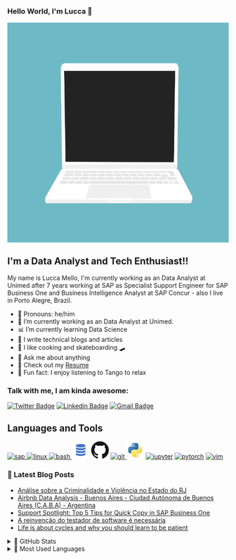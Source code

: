 <!--
**LuccaMello7/luccamello7** is a ✨ _special_ ✨ repository because its `README.md` (this file) appears on your GitHub profile.-->

### Hello World, I'm Lucca 👋

<p align="center">
  <img align="center" alt="GIF" src="https://github.com/LuccaMello7/luccamello7/blob/main/code.gif?raw=true" width="800" height="500" />
</p>

## I'm a Data Analyst and Tech Enthusiast!!

My name is Lucca Mello, I'm currently working as an Data Analyst at Unimed after 7 years working at SAP as Specialist Support Engineer for SAP Business One and Business Intelligence Analyst at SAP Concur -  also I live in Porto Alegre, Brazil.

- 🧙 Pronouns: he/him
- 🔭 I’m currently working as an Data Analyst at Unimed.
- 📊 I’m currently learning Data Science
- 📃 I write technical blogs and articles
- 🥓 I like cooking and skateboarding 🛹
- 💬 Ask me about anything
- 📙 Check out my [Resume](https://github.com/LuccaMello7/luccamello7/blob/main/Lucca%20Mello.pdf)
- 🎵 Fun fact: I enjoy listening to Tango to relax

### Talk with me, I am kinda awesome:
[![Twitter Badge](https://img.shields.io/badge/-@lcmello77-00acee?style=flat-square&labelColor=00acee&logo=twitter&logoColor=white&link=https://twitter.com/lcmello77)](https://twitter.com/lcmello77) 
[![Linkedin Badge](https://img.shields.io/badge/-Lucca%20Mello-2867b2?style=flat-square&logo=Linkedin&logoColor=white&link=https://www.linkedin.com/in/luccamello7/)](https://www.linkedin.com/in/luccamello7/)
[![Gmail Badge](https://img.shields.io/badge/-luccamello7@gmail.com-bb001b?style=flat-square&logo=Gmail&logoColor=white&link=mailto:luccamello7gmail.com)](mailto:luccamello7@gmail.com)


<h2 align="left">Languages and Tools</h2>

<p align="left"> 
<a href="https://www.sap.com/" target="_blank"> <img src="https://www.vectorlogo.zone/logos/sap/sap-icon.svg" alt="sap" width="40" height="40"/> </a> 
<a href="https://www.linux.org/" target="_blank"> <img src="https://www.vectorlogo.zone/logos/linux/linux-icon.svg" alt="linux" width="40" height="40"/> </a> 
<a href="https://www.gnu.org/software/bash/" target="_blank"> <img src="https://www.vectorlogo.zone/logos/gnu_bash/gnu_bash-icon.svg" alt="bash" width="40" height="40"/> </a>
<a href="https://www.microsoft.com/pt-br/sql-server/" target="_blank"> <img src="https://raw.githubusercontent.com/github/explore/80688e429a7d4ef2fca1e82350fe8e3517d3494d/topics/sql/sql.png" alt="sql" width="40" height="40"/></a>
<a href="https://www.github.com/" target="_blank"> <img src="https://raw.githubusercontent.com/github/explore/78df643247d429f6cc873026c0622819ad797942/topics/github/github.png" alt="github" width="40" height="40"/></a>
<a href="https://git-scm.com/" target="_blank"> <img src="https://www.vectorlogo.zone/logos/git-scm/git-scm-icon.svg" alt="git" width="40" height="40"/> </a> 
<a href="https://www.python.org" target="_blank"> <img src="https://raw.githubusercontent.com/devicons/devicon/master/icons/python/python-original.svg" alt="python" width="40" height="40"/></a>
<a href="https://jupyter.org/" target="_blank"> <img src="https://www.vectorlogo.zone/logos/jupyter/jupyter-icon.svg" alt="jupyter" width="40" height="40"/></a>
<a href="https://pytorch.org/" target="_blank"> <img src="https://www.vectorlogo.zone/logos/pytorch/pytorch-icon.svg" alt="pytorch" width="40" height="40"/></a>
<a href="https://www.vim.org/" target="_blank"> <img src="https://www.vectorlogo.zone/logos/vim/vim-icon.svg" alt="vim" width="40" height="40"/></a>
 </p>
 
### 📝 Latest Blog Posts

<!-- BLOG-POST-LIST:START -->
- [Análise sobre a Criminalidade e Violência no Estado do RJ](https://lucca.medium.com/an%C3%A1lise-sobre-a-criminalidade-e-viol%C3%AAncia-no-estado-do-rj-a594f60f1d85)
- [Airbnb Data Analysis - Buenos Aires - Ciudad Autónoma de Buenos Aires (C.A.B.A) - Argentina](https://www.linkedin.com/pulse/airbnb-data-analysis-buenos-aires-ciudad-aut%C3%B3noma-de-lucca-mello/)
- [Support Spotlight: Top 5 Tips for Quick Copy in SAP Business One](https://www.linkedin.com/pulse/support-spotlight-top-5-tips-quick-copy-sap-business-one-lucca-mello/)
- [A reinvenção do testador de software é necessária](https://medium.com/@lucca/a-reinven%C3%A7%C3%A3o-do-testador-de-software-%C3%A9-necess%C3%A1ria-a82accccda04)
- [Life is about cycles and why you should learn to be patient](https://medium.com/@lucca/life-is-about-cycles-and-why-you-have-to-learn-to-be-patient-b71cd7d85905)
<!-- BLOG-POST-LIST:END -->

<details>
  <summary>🥋 GitHub Stats</summary>

  <img align="left" alt="Lucca's GitHub Stats" src="https://github-readme-stats.vercel.app/api?username=LuccaMello7&theme=dracula&show_icons=true" />

</details>
  
  <details>
  <summary>🚧 Most Used Languages</summary>

<img align="left" alt="Lucca's GitHub Top Languages" src="https://github-readme-stats.vercel.app/api/top-langs/?username=LuccaMello7" />

</details

